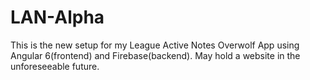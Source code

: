 # LAN-Alpha

This is the new setup for my League Active Notes Overwolf App using Angular 6(frontend) and Firebase(backend). May hold a website in the unforeseeable future. 
